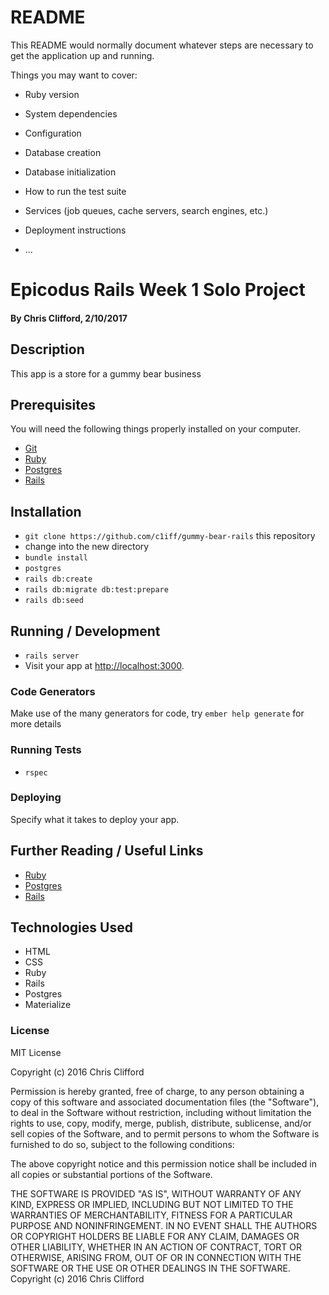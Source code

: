 # README

This README would normally document whatever steps are necessary to get the
application up and running.

Things you may want to cover:

* Ruby version

* System dependencies

* Configuration

* Database creation

* Database initialization

* How to run the test suite

* Services (job queues, cache servers, search engines, etc.)

* Deployment instructions

* ...
# Epicodus Rails Week 1 Solo Project

#### By Chris Clifford, 2/10/2017

## Description

This app is a store for a gummy bear business  

## Prerequisites

You will need the following things properly installed on your computer.

* [Git](http://git-scm.com/)
* [Ruby](http://ruby-lang.org/)
* [Postgres](https://www.postgresql.org/)
* [Rails](http://rubyonrails.com/)


## Installation

* `git clone https://github.com/c1iff/gummy-bear-rails` this repository
* change into the new directory
* `bundle install`
* `postgres`
* `rails db:create`
* `rails db:migrate db:test:prepare`
* `rails db:seed`


## Running / Development

* `rails server`
* Visit your app at [http://localhost:3000](http://localhost:3000).

### Code Generators

Make use of the many generators for code, try `ember help generate` for more details

### Running Tests

* `rspec`

### Deploying

Specify what it takes to deploy your app.

## Further Reading / Useful Links


* [Ruby](http://ruby-lang.org/)
* [Postgres](https://www.postgresql.org/)
* [Rails](http://rubyonrails.com/)

## Technologies Used

  * HTML
  * CSS
  * Ruby
  * Rails
  * Postgres
  * Materialize

  ### License

  MIT License

  Copyright (c) 2016 Chris Clifford

  Permission is hereby granted, free of charge, to any person obtaining a copy
  of this software and associated documentation files (the "Software"), to deal
  in the Software without restriction, including without limitation the rights
  to use, copy, modify, merge, publish, distribute, sublicense, and/or sell
  copies of the Software, and to permit persons to whom the Software is
  furnished to do so, subject to the following conditions:

  The above copyright notice and this permission notice shall be included in all
  copies or substantial portions of the Software.

  THE SOFTWARE IS PROVIDED "AS IS", WITHOUT WARRANTY OF ANY KIND, EXPRESS OR
  IMPLIED, INCLUDING BUT NOT LIMITED TO THE WARRANTIES OF MERCHANTABILITY,
  FITNESS FOR A PARTICULAR PURPOSE AND NONINFRINGEMENT. IN NO EVENT SHALL THE
  AUTHORS OR COPYRIGHT HOLDERS BE LIABLE FOR ANY CLAIM, DAMAGES OR OTHER
  LIABILITY, WHETHER IN AN ACTION OF CONTRACT, TORT OR OTHERWISE, ARISING FROM,
  OUT OF OR IN CONNECTION WITH THE SOFTWARE OR THE USE OR OTHER DEALINGS IN THE
  SOFTWARE.
  Copyright (c) 2016 Chris Clifford
